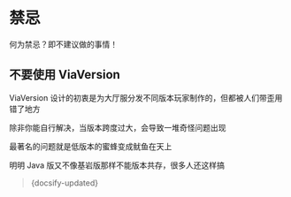 # 禁忌

何为禁忌？即不建议做的事情！

## 不要使用 ViaVersion

ViaVersion 设计的初衷是为大厅服分发不同版本玩家制作的，但都被人们带歪用错了地方

除非你能自行解决，当版本跨度过大，会导致一堆奇怪问题出现

最著名的问题就是低版本的蜜蜂变成鱿鱼在天上

明明 Java 版又不像基岩版那样不能版本共存，很多人还这样搞

> {docsify-updated}